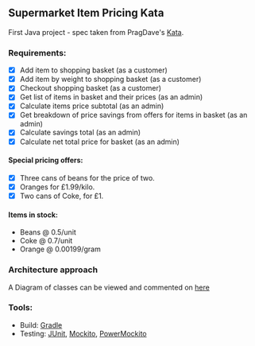## Supermarket Item Pricing Kata

First Java project - spec taken from PragDave's [Kata](http://codekata.com/kata/kata01-supermarket-pricing/).

### Requirements:
- [x] Add item to shopping basket (as a customer)
- [x] Add item by weight to shopping basket (as a customer)
- [x] Checkout shopping basket (as a customer)
- [x] Get list of items in basket and their prices (as an admin)
- [x] Calculate items price subtotal (as an admin)
- [x] Get breakdown of price savings from offers for items in basket (as an admin)
- [x] Calculate savings total (as an admin)
- [x] Calculate net total price for basket (as an admin)

#### Special pricing offers:
- [x] Three cans of beans for the price of two.
- [x] Oranges for £1.99/kilo.
- [x] Two cans of Coke, for £1.

#### Items in stock:
- Beans @ 0.5/unit
- Coke @ 0.7/unit
- Orange @ 0.00199/gram

### Architecture approach
A Diagram of classes can be viewed and commented on [here](https://drive.google.com/file/d/0B0xb9lq0JFMDTnY3bUM4Zm8xdnc/view?usp=sharing)

### Tools:
- Build: [Gradle](https://gradle.org/)
- Testing: [JUnit](http://junit.org/junit4/), [Mockito](http://junit.org/junit4/), [PowerMockito](https://powermock.github.io/)
